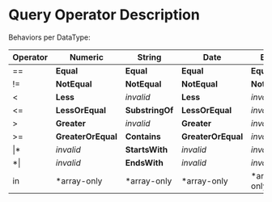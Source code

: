 # Query Operator Description

Behaviors per DataType:

| Operator | Numeric | String | Date | Bool |
|----------|---------|--------|------|------|
| ==       | **Equal** | **Equal** | **Equal** | **Equal** |
| !=       | **NotEqual** | **NotEqual** | **NotEqual** | **NotEqual** |
| <           | **Less** | *invalid*  | **Less**| *invalid* |
| <=           | **LessOrEqual** | **SubstringOf** | **LessOrEqual** | *invalid* |
| >           | **Greater** | *invalid*  | **Greater** | *invalid* |
| >=          | **GreaterOrEqual** | **Contains** | **GreaterOrEqual** | *invalid* |
| \|\*         | *invalid* | **StartsWith** | *invalid* | *invalid* |
| \*\|        | *invalid* | **EndsWith** | *invalid* | *invalid* |
| in         | \*array-only | \*array-only | \*array-only | \*array-only |

